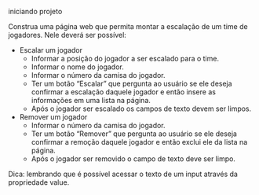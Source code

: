 iniciando projeto

Construa uma página web que permita montar a escalação de um time de jogadores. Nele deverá ser possível:

- Escalar um jogador
  - Informar a posição do jogador a ser escalado para o time.
  - Informar o nome do jogador.
  - Informar o número da camisa do jogador.
  - Ter um botão “Escalar” que pergunta ao usuário se ele deseja confirmar a escalação daquele jogador e então insere as informações em uma lista na página.
  - Após o jogador ser escalado os campos de texto devem ser limpos.
- Remover um jogador
  - Informar o número da camisa do jogador.
  - Ter um botão “Remover” que pergunta ao usuário se ele deseja confirmar a remoção daquele jogador e então exclui ele da lista na página.
  - Após o jogador ser removido o campo de texto deve ser limpo.

Dica: lembrando que é possível acessar o texto de um input através da propriedade value.
